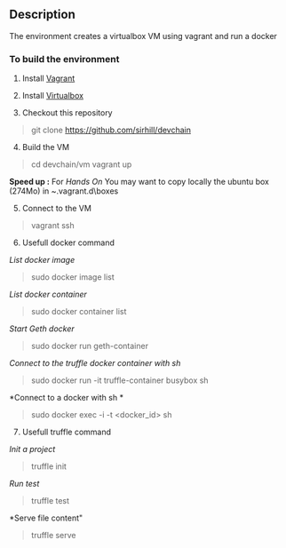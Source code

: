 
## Description

The environment creates a virtualbox VM using vagrant and run a docker

### To build the environment

1. Install [Vagrant](https://www.vagrantup.com/downloads)

2. Install [Virtualbox](https://www.virtualbox.org/wiki/Downloads)

3. Checkout this repository
> git clone https://github.com/sirhill/devchain

4. Build the VM
> cd devchain/vm
> vagrant up

**Speed up :** For *Hands On* You may want to copy locally the ubuntu box (274Mo) in ~\.vagrant.d\boxes

5. Connect to the VM
> vagrant ssh

6. Usefull docker command

*List docker image*
> sudo docker image list

*List docker container*
> sudo docker container list

*Start Geth docker*
> sudo docker run geth-container

*Connect to the truffle docker container with sh*
> sudo docker run -it truffle-container busybox sh

*Connect to a docker with sh *
> sudo docker exec -i -t <docker_id> sh

7. Usefull truffle command

*Init a project*
> truffle init

*Run test*
> truffle test

*Serve file content"
> truffle serve
